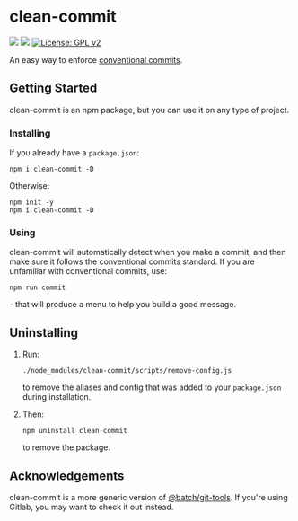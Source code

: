 # clean-commit
![](https://img.shields.io/github/issues/gomesdigital/clean-commit?color=yellow)
![](https://img.shields.io/github/languages/code-size/gomesdigital/clean-commit?color=green)
[![License: GPL v2](https://img.shields.io/badge/License-GPL%20v2-blue.svg)](https://github.com/gomesdigital/clean-commit/LICENSE)

An easy way to enforce [conventional commits](https://medium.com/neudesic-innovation/conventional-commits-a-better-way-78d6785c2e08).

## Getting Started
clean-commit is an npm package, but you can use it on any type of project.

### Installing

If you already have a ```package.json```:
```
npm i clean-commit -D
```

Otherwise:
```
npm init -y
npm i clean-commit -D
```
### Using
clean-commit will automatically detect when you make a commit, and then make sure it follows the conventional commits standard.
If you are unfamiliar with conventional commits, use:
```
npm run commit
```
\- that will produce a menu to help you build a good message.

## Uninstalling
1. Run:
   ```
   ./node_modules/clean-commit/scripts/remove-config.js
   ```
   to remove the aliases and config that was added to your ```package.json``` during installation.

2. Then:
   ```
   npm uninstall clean-commit
   ```
   to remove the package.

## Acknowledgements
clean-commit is a more generic version of [@batch/git-tools](https://github.com/batchnz/git-tools). If you're using Gitlab, you may want to check it out instead.
